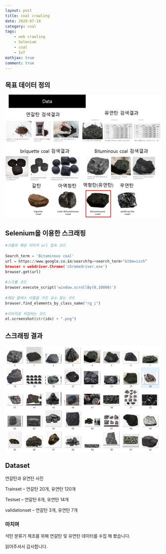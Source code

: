 ```yaml
---
layout: post
title: coal crawling
date: 2020-07-18
category: coal
tags:
    - web crawling
    - Selenium
    - coal
    - IoT
mathjax: true
comment: true
---
```


## 목표 데이터 정의

![coal_crawl](https://raw.githubusercontent.com/junha-lee/junha-lee.github.io/main/assets/images/data.png)

## Selenium을 이용한 스크래핑


```python
#크롬의 해당 이미지 url 접속 코드

Search_term = 'Bituminous coal'
url = https://www.google.co.in/search?q=+search_term+"&tbm=isch“
browser = webdriver.Chrome('chromedriver.exe')
browser.get(url)

#스크롤 코드
browser.execute_script('window.scrollBy(0,10000)')

#해당 클래스 이름을 가진 요소 찾는 코드
browser.find_elements_by_class_name("rg_i")

#이미지로 저장하는 코드
el.screenshot(str(idx) + ".png")

```

## 스크래핑 결과

![coal_crawl](https://raw.githubusercontent.com/junha-lee/junha-lee.github.io/main/assets/images/bituminous_coal.png)

## Dataset

연갈탄과 유연탄 사진

Trainset – 연갈탄 20개, 유연탄 120개

Testset –  연갈탄 6개, 유연탄 14개

validationset –  연갈탄 3개, 유연탄 7개



### 마치며

석탄 분류기 제조를 위해 연갈탄 및 유연탄 데이터를 수집 해 봤습니다.

읽어주셔서 감사합니다.


```python

```
